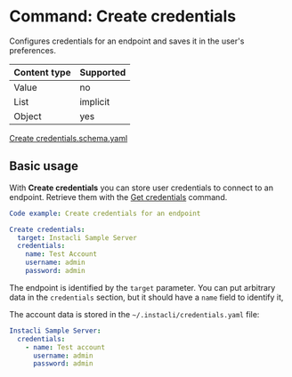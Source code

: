 # Command: Create credentials

Configures credentials for an endpoint and saves it in the user's preferences.

| Content type | Supported |
|--------------|-----------|
| Value        | no        |
| List         | implicit  |
| Object       | yes       |

[Create credentials.schema.yaml](schema/Create%20credentials.schema.yaml)

## Basic usage

With **Create credentials** you can store user credentials to connect to an endpoint. Retrieve them with
the [Get credentials](Get%credentials.md) command.

```yaml instacli
Code example: Create credentials for an endpoint

Create credentials:
  target: Instacli Sample Server
  credentials:
    name: Test Account
    username: admin
    password: admin
```

The endpoint is identified by the `target` parameter. You can put arbitrary data in the `credentials` section, but it
should have a `name` field to identify it,

The account data is stored in the `~/.instacli/credentials.yaml` file:

```yaml file:credentials.yaml
Instacli Sample Server:
  credentials:
    - name: Test account
      username: admin
      password: admin
```